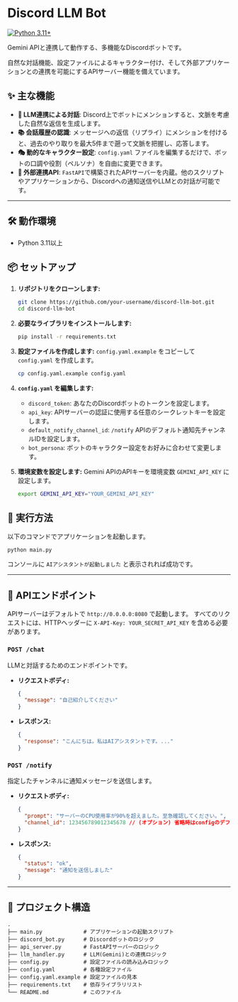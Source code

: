 
# Discord LLM Bot

[![Python 3.11+](https://img.shields.io/badge/python-3.11+-blue.svg)](https://www.python.org/downloads/release/python-3110/)

Gemini APIと連携して動作する、多機能なDiscordボットです。

自然な対話機能、設定ファイルによるキャラクター付け、そして外部アプリケーションとの連携を可能にするAPIサーバー機能を備えています。

## ✨ 主な機能

- **🤖 LLM連携による対話**: Discord上でボットにメンションすると、文脈を考慮した自然な返信を生成します。
- **📚 会話履歴の認識**: メッセージへの返信（リプライ）にメンションを付けると、過去のやり取りを最大5件まで遡って文脈を把握し、応答します。
- **🎭 動的なキャラクター設定**: `config.yaml` ファイルを編集するだけで、ボットの口調や役割（ペルソナ）を自由に変更できます。
- **🔌 外部連携API**: `FastAPI`で構築されたAPIサーバーを内蔵。他のスクリプトやアプリケーションから、Discordへの通知送信やLLMとの対話が可能です。

---

## 🛠️ 動作環境

- Python 3.11以上

## 📦 セットアップ

1.  **リポジトリをクローンします:**
    ```bash
    git clone https://github.com/your-username/discord-llm-bot.git
    cd discord-llm-bot
    ```

2.  **必要なライブラリをインストールします:**
    ```bash
    pip install -r requirements.txt
    ```

3.  **設定ファイルを作成します:**
    `config.yaml.example` をコピーして `config.yaml` を作成します。
    ```bash
    cp config.yaml.example config.yaml
    ```

4.  **`config.yaml` を編集します:**
    - `discord_token`: あなたのDiscordボットのトークンを設定します。
    - `api_key`: APIサーバーの認証に使用する任意のシークレットキーを設定します。
    - `default_notify_channel_id`: `/notify` APIのデフォルト通知先チャンネルIDを設定します。
    - `bot_persona`: ボットのキャラクター設定をお好みに合わせて変更します。

5.  **環境変数を設定します:**
    Gemini APIのAPIキーを環境変数 `GEMINI_API_KEY` に設定します。
    ```bash
    export GEMINI_API_KEY="YOUR_GEMINI_API_KEY"
    ```

## 🚀 実行方法

以下のコマンドでアプリケーションを起動します。

```bash
python main.py
```

コンソールに `AIアシスタントが起動しました` と表示されれば成功です。

---

## 📡 APIエンドポイント

APIサーバーはデフォルトで `http://0.0.0.0:8080` で起動します。
すべてのリクエストには、HTTPヘッダーに `X-API-Key: YOUR_SECRET_API_KEY` を含める必要があります。

### `POST /chat`

LLMと対話するためのエンドポイントです。

- **リクエストボディ:**
  ```json
  {
    "message": "自己紹介してください"
  }
  ```
- **レスポンス:**
  ```json
  {
    "response": "こんにちは。私はAIアシスタントです。..."
  }
  ```

### `POST /notify`

指定したチャンネルに通知メッセージを送信します。

- **リクエストボディ:**
  ```json
  {
    "prompt": "サーバーのCPU使用率が90%を超えました。至急確認してください。",
    "channel_id": 123456789012345678 // (オプション) 省略時はconfigのデフォルト値が使われる
  }
  ```
- **レスポンス:**
  ```json
  {
    "status": "ok",
    "message": "通知を送信しました"
  }
  ```

---

## 📁 プロジェクト構造

```
.
├── main.py             # アプリケーションの起動スクリプト
├── discord_bot.py      # Discordボットのロジック
├── api_server.py       # FastAPIサーバーのロジック
├── llm_handler.py      # LLM(Gemini)との連携ロジック
├── config.py           # 設定ファイルの読み込みロジック
├── config.yaml         # 各種設定ファイル
├── config.yaml.example # 設定ファイルの見本
├── requirements.txt    # 依存ライブラリリスト
└── README.md           # このファイル
```
